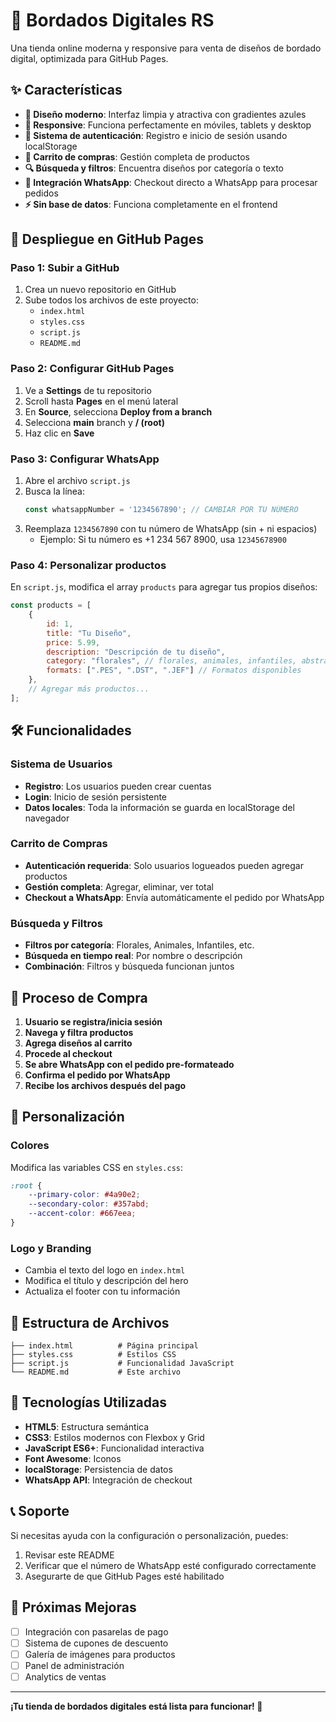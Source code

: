 # 🧵 Bordados Digitales RS

Una tienda online moderna y responsive para venta de diseños de bordado digital, optimizada para GitHub Pages.

## ✨ Características

- **🎨 Diseño moderno**: Interfaz limpia y atractiva con gradientes azules
- **📱 Responsive**: Funciona perfectamente en móviles, tablets y desktop
- **🔐 Sistema de autenticación**: Registro e inicio de sesión usando localStorage
- **🛒 Carrito de compras**: Gestión completa de productos
- **🔍 Búsqueda y filtros**: Encuentra diseños por categoría o texto
- **💬 Integración WhatsApp**: Checkout directo a WhatsApp para procesar pedidos
- **⚡ Sin base de datos**: Funciona completamente en el frontend

## 🚀 Despliegue en GitHub Pages

### Paso 1: Subir a GitHub

1. Crea un nuevo repositorio en GitHub
2. Sube todos los archivos de este proyecto:
   - `index.html`
   - `styles.css`
   - `script.js`
   - `README.md`

### Paso 2: Configurar GitHub Pages

1. Ve a **Settings** de tu repositorio
2. Scroll hasta **Pages** en el menú lateral
3. En **Source**, selecciona **Deploy from a branch**
4. Selecciona **main** branch y **/ (root)**
5. Haz clic en **Save**

### Paso 3: Configurar WhatsApp

1. Abre el archivo `script.js`
2. Busca la línea:
   ```javascript
   const whatsappNumber = '1234567890'; // CAMBIAR POR TU NÚMERO
   ```
3. Reemplaza `1234567890` con tu número de WhatsApp (sin + ni espacios)
   - Ejemplo: Si tu número es +1 234 567 8900, usa `12345678900`

### Paso 4: Personalizar productos

En `script.js`, modifica el array `products` para agregar tus propios diseños:

```javascript
const products = [
    {
        id: 1,
        title: "Tu Diseño",
        price: 5.99,
        description: "Descripción de tu diseño",
        category: "florales", // florales, animales, infantiles, abstractos, nauticos, logos
        formats: [".PES", ".DST", ".JEF"] // Formatos disponibles
    },
    // Agregar más productos...
];
```

## 🛠️ Funcionalidades

### Sistema de Usuarios
- **Registro**: Los usuarios pueden crear cuentas
- **Login**: Inicio de sesión persistente
- **Datos locales**: Toda la información se guarda en localStorage del navegador

### Carrito de Compras
- **Autenticación requerida**: Solo usuarios logueados pueden agregar productos
- **Gestión completa**: Agregar, eliminar, ver total
- **Checkout a WhatsApp**: Envía automáticamente el pedido por WhatsApp

### Búsqueda y Filtros
- **Filtros por categoría**: Florales, Animales, Infantiles, etc.
- **Búsqueda en tiempo real**: Por nombre o descripción
- **Combinación**: Filtros y búsqueda funcionan juntos

## 📱 Proceso de Compra

1. **Usuario se registra/inicia sesión**
2. **Navega y filtra productos**
3. **Agrega diseños al carrito**
4. **Procede al checkout**
5. **Se abre WhatsApp con el pedido pre-formateado**
6. **Confirma el pedido por WhatsApp**
7. **Recibe los archivos después del pago**

## 🎨 Personalización

### Colores
Modifica las variables CSS en `styles.css`:
```css
:root {
    --primary-color: #4a90e2;
    --secondary-color: #357abd;
    --accent-color: #667eea;
}
```

### Logo y Branding
- Cambia el texto del logo en `index.html`
- Modifica el título y descripción del hero
- Actualiza el footer con tu información

## 📂 Estructura de Archivos

```
├── index.html          # Página principal
├── styles.css          # Estilos CSS
├── script.js           # Funcionalidad JavaScript
└── README.md           # Este archivo
```

## 🔧 Tecnologías Utilizadas

- **HTML5**: Estructura semántica
- **CSS3**: Estilos modernos con Flexbox y Grid
- **JavaScript ES6+**: Funcionalidad interactiva
- **Font Awesome**: Iconos
- **localStorage**: Persistencia de datos
- **WhatsApp API**: Integración de checkout

## 📞 Soporte

Si necesitas ayuda con la configuración o personalización, puedes:

1. Revisar este README
2. Verificar que el número de WhatsApp esté configurado correctamente
3. Asegurarte de que GitHub Pages esté habilitado

## 🚀 Próximas Mejoras

- [ ] Integración con pasarelas de pago
- [ ] Sistema de cupones de descuento
- [ ] Galería de imágenes para productos
- [ ] Panel de administración
- [ ] Analytics de ventas

---

**¡Tu tienda de bordados digitales está lista para funcionar! 🎉**